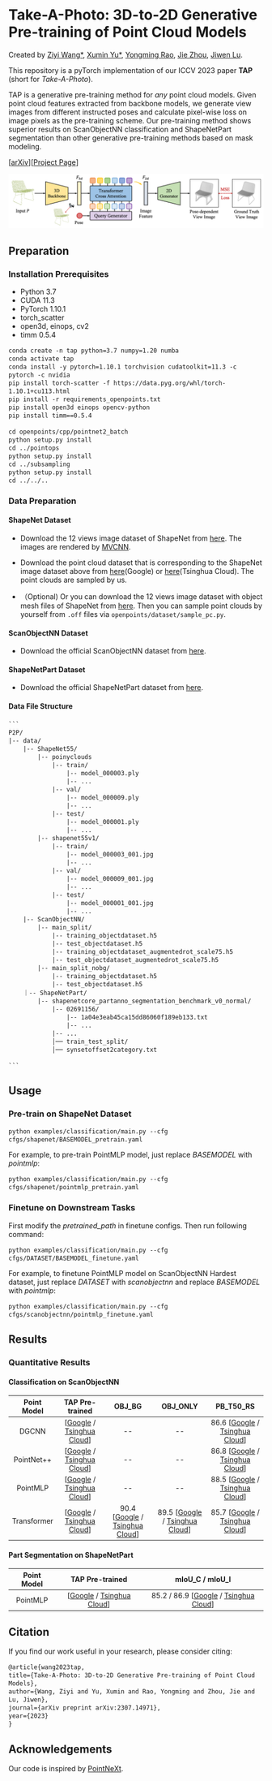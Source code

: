 # Take-A-Photo: 3D-to-2D Generative Pre-training of Point Cloud Models

Created by [Ziyi Wang*](https://wangzy22.github.io/), [Xumin Yu*](https://yuxumin.github.io/), [Yongming Rao](https://raoyongming.github.io/), [Jie Zhou](https://scholar.google.com/citations?user=6a79aPwAAAAJ&hl=en&authuser=1), [Jiwen Lu](https://scholar.google.com/citations?user=TN8uDQoAAAAJ&hl=zh-CN).


This repository is a pyTorch implementation of our ICCV 2023 paper **TAP** (short for *Take-A-Photo*).

TAP is a generative pre-training method for *any* point cloud models. Given point cloud features extracted from backbone models, we generate view images from different instructed poses and calculate pixel-wise loss on image pixels as the pre-training scheme. Our pre-training method shows superior results on ScanObjectNN classification and ShapeNetPart segmentation than other generative pre-training methods based on mask modeling.

[[arXiv](https://arxiv.org/abs/2307.14971)][[Project Page](https://tap.ivg-research.xyz)]

![intro](fig/tap.png)


## Preparation

### Installation Prerequisites

- Python 3.7
- CUDA 11.3
- PyTorch 1.10.1
- torch_scatter
- open3d, einops, cv2
- timm 0.5.4

```
conda create -n tap python=3.7 numpy=1.20 numba
conda activate tap
conda install -y pytorch=1.10.1 torchvision cudatoolkit=11.3 -c pytorch -c nvidia
pip install torch-scatter -f https://data.pyg.org/whl/torch-1.10.1+cu113.html
pip install -r requirements_openpoints.txt
pip install open3d einops opencv-python
pip install timm==0.5.4

cd openpoints/cpp/pointnet2_batch
python setup.py install
cd ../pointops
python setup.py install
cd ../subsampling
python setup.py install
cd ../../..
```

### Data Preparation

#### ShapeNet Dataset
- Download the 12 views image dataset of ShapeNet from [here](http://maxwell.cs.umass.edu/mvcnn-data/shapenet55v1.tar). The images are rendered by [MVCNN](https://github.com/suhangpro/mvcnn).

- Download the point cloud dataset that is corresponding to the ShapeNet image dataset above from [here](https://drive.google.com/file/d/1AFFHfAzpeNygphBgMP7uljwmBu8gPQT2/view?usp=share_link)(Google) or [here](https://cloud.tsinghua.edu.cn/f/610fb0228eca4035bd83/?dl=1)(Tsinghua Cloud). The point clouds are sampled by us. 

- （Optional) Or you can download the 12 views image dataset with object mesh files of ShapeNet from [here](http://maxwell.cs.umass.edu/mvcnn-data/shapenet55v1png.tar). Then you can sample point clouds by yourself from `.off` files via `openpoints/dataset/sample_pc.py`.

#### ScanObjectNN Dataset
- Download the official ScanObjectNN dataset from [here](http://103.24.77.34/scanobjectnn).

#### ShapeNetPart Dataset
- Download the official ShapeNetPart dataset from [here](https://shapenet.cs.stanford.edu/media/shapenetcore_partanno_segmentation_benchmark_v0_normal.zip).


#### Data File Structure
    ```
    P2P/
    |-- data/
        |-- ShapeNet55/
            |-- poinyclouds
                |-- train/
                    |-- model_000003.ply
                    |-- ...
                |-- val/
                    |-- model_000009.ply
                    |-- ...
                |-- test/
                    |-- model_000001.ply
                    |-- ...
            |-- shapenet55v1/
                |-- train/
                    |-- model_000003_001.jpg
                    |-- ...
                |-- val/
                    |-- model_000009_001.jpg
                    |-- ...
                |-- test/
                    |-- model_000001_001.jpg
                    |-- ...
        |-- ScanObjectNN/
            |-- main_split/
                |-- training_objectdataset.h5
                |-- test_objectdataset.h5
                |-- training_objectdataset_augmentedrot_scale75.h5
                |-- test_objectdataset_augmentedrot_scale75.h5
            |-- main_split_nobg/
                |-- training_objectdataset.h5
                |-- test_objectdataset.h5
        ｜-- ShapeNetPart/
            |-- shapenetcore_partanno_segmentation_benchmark_v0_normal/
                |-- 02691156/
                    |-- 1a04e3eab45ca15dd86060f189eb133.txt
                    |-- ...
                |-- ...
                │── train_test_split/
                │── synsetoffset2category.txt

    ```

## Usage

### Pre-train on ShapeNet Dataset

```
python examples/classification/main.py --cfg cfgs/shapenet/BASEMODEL_pretrain.yaml
```

For example, to pre-train PointMLP model, just replace *BASEMODEL* with *pointmlp*:

```
python examples/classification/main.py --cfg cfgs/shapenet/pointmlp_pretrain.yaml
```

### Finetune on Downstream Tasks

First modify the *pretrained_path* in finetune configs. Then run following command:

```
python examples/classification/main.py --cfg cfgs/DATASET/BASEMODEL_finetune.yaml
```

For example, to finetune PointMLP model on ScanObjectNN Hardest dataset, just replace *DATASET* with *scanobjectnn* and replace *BASEMODEL* with *pointmlp*:

```
python examples/classification/main.py --cfg cfgs/scanobjectnn/pointmlp_finetune.yaml
```

## Results

### Quantitative Results

#### Classification on ScanObjectNN

| Point Model | TAP Pre-trained | OBJ_BG | OBJ_ONLY | PB_T50_RS |
| :---------: | :-------------: | :----: | :------: | :-------: |
| DGCNN       | [[Google](https://drive.google.com/file/d/1y82pONiNdA0T9OwFMJvshOc104qenEz4/view?usp=sharing) / [Tsinghua Cloud](https://cloud.tsinghua.edu.cn/f/13da92866ff64db0b4bc/?dl=1)] | -- | -- | 86.6 [[Google](https://drive.google.com/file/d/1Y-S1Eg7kRuNKDf1wudLsThrKMWlEUOLF/view?usp=sharing) / [Tsinghua Cloud](https://cloud.tsinghua.edu.cn/f/5fa20c80d9c04cf482d2/?dl=1)] |     
| PointNet++  | [[Google](https://drive.google.com/file/d/1ZqkBNKk8wzzzBNx8hy8FXXZkjPHsflvw/view?usp=sharing) / [Tsinghua Cloud](https://cloud.tsinghua.edu.cn/f/ac4d24ea53394c0fae2e/?dl=1)] | -- | -- | 86.8 [[Google](https://drive.google.com/file/d/11k7MeeEKWVgjkV3foJC8XeHmSmEk1A6N/view?usp=sharing) / [Tsinghua Cloud](https://cloud.tsinghua.edu.cn/f/c6a271c790504189a723/?dl=1)] |
| PointMLP    | [[Google](https://drive.google.com/file/d/1ir-MrzeSBPFyJ-oy7lpVqNpPxvLdiTQu/view?usp=sharing) / [Tsinghua Cloud](https://cloud.tsinghua.edu.cn/f/29a4b2b621a240939ec0/?dl=1)] | -- | -- | 88.5 [[Google](https://drive.google.com/file/d/1Y6d4uRKhwYaOjuuYHkjOGXgNju5spH_Z/view?usp=sharing) / [Tsinghua Cloud](https://cloud.tsinghua.edu.cn/f/5c5eccb0ee0f4cc2b324/?dl=1)] |
| Transformer | [[Google](https://drive.google.com/file/d/1vfjiOwIqxDsgijSN0sV513ZP9JT-5KR8/view?usp=sharing) / [Tsinghua Cloud](https://cloud.tsinghua.edu.cn/f/baf369d8adef4056a9b2/?dl=1)] | 90.4 [[Google](https://drive.google.com/file/d/1TjF86xLYMmviDhCu9yw0N8tXhp6_iWJf/view?usp=sharing) / [Tsinghua Cloud](https://cloud.tsinghua.edu.cn/f/0cad6c787907405d8e0a/?dl=1)] | 89.5 [[Google](https://drive.google.com/file/d/1Y489_vtBOfq8SOutE0PI99yTH5jJhlfJ/view?usp=sharing) / [Tsinghua Cloud](https://cloud.tsinghua.edu.cn/f/a636efb6f6174dfda76a/?dl=1)]| 85.7 [[Google](https://drive.google.com/file/d/1ZV-LH--il-FnFadU_uTjtemmSS86gDi2/view?usp=sharing) / [Tsinghua Cloud](https://cloud.tsinghua.edu.cn/f/fa5ae69b4f6741608804/?dl=1)] |

#### Part Segmentation on ShapeNetPart
| Point Model | TAP Pre-trained | mIoU_C / mIoU_I |
| :---------: | :-------------: | :-------------: |
| PointMLP    | [[Google](https://drive.google.com/file/d/1pK1c5h59b4_lPYP67fPIuwRxzaQ2CvMW/view?usp=sharing) / [Tsinghua Cloud](https://cloud.tsinghua.edu.cn/f/f77e1bf353f9495298eb/?dl=1)] | 85.2 / 86.9 [[Google](https://drive.google.com/file/d/18e5NACgNzwCu44pcg8VguDld0BgpwlIN/view?usp=sharing) / [Tsinghua Cloud](https://cloud.tsinghua.edu.cn/f/653d296b772b4bd9a0f9/?dl=1)] |


## Citation

If you find our work useful in your research, please consider citing:

```
@article{wang2023tap,
title={Take-A-Photo: 3D-to-2D Generative Pre-training of Point Cloud Models},
author={Wang, Ziyi and Yu, Xumin and Rao, Yongming and Zhou, Jie and Lu, Jiwen},
journal={arXiv preprint arXiv:2307.14971},
year={2023}
}
```

## Acknowledgements

Our code is inspired by [PointNeXt](https://github.com/guochengqian/PointNeXt).
